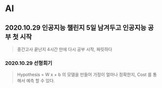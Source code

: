 # AI

## 2020.10.29 인공지능 챌린지 5일 남겨두고 인공지능 공부 첫 시작
> 중간고사 끝난지 4시간 만에 다시 공부 시작, 짜릿하다

### 2020.10.29 선형회기
> Hypothesis = W x + b 의 모델을 만들어 가정이 얼마나 정확한지, Cost 를 통해서 예측 할 수 있다.
